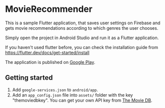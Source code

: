 # MovieRecommender

This is a sample Flutter application, that saves user settings on Firebase and gets movie recommendations according to which genres the user chooses.

Simply open the project in Android Studio and run it as a Flutter application.

If you haven't used flutter before, you can check the installation guide from https://flutter.dev/docs/get-started/install

The application is published on [Google Play](https://play.google.com/store/apps/details?id=com.omedacore.screeler).

## Getting started
1. Add `google-services.json` to `android/app`.
2. Add an `app_config.json` file into `assets/` folder with the key "themoviedbkey". You can get your own API key from [The Movie DB](https://www.themoviedb.org/documentation/api).
